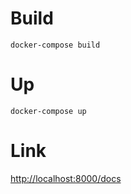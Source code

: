 # Build
```console
docker-compose build
```

# Up
``` 
docker-compose up
```

# Link
[http://localhost:8000/docs](https://localhost:8000)